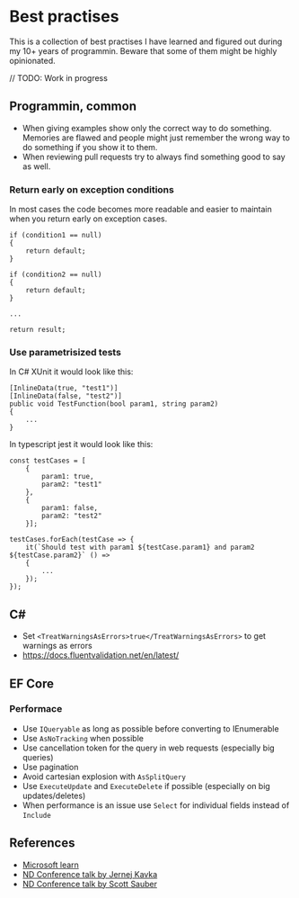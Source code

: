 # Best practises

This is a collection of best practises I have learned and figured out during my 10+ years of programmin. Beware that some of them might be highly opinionated.

// TODO: Work in progress

## Programmin, common

- When giving examples show only the correct way to do something. Memories are flawed and people might just remember the wrong way to do something if you show it to them.
- When reviewing pull requests try to always find something good to say as well.

### Return early on exception conditions

In most cases the code becomes more readable and easier to maintain when you return early on exception cases.

```
if (condition1 == null)
{
    return default;
}

if (condition2 == null)
{
    return default;
}

...

return result;
```


### Use parametrisized tests

In C# XUnit it would look like this:
```
[InlineData(true, "test1")]
[InlineData(false, "test2")]
public void TestFunction(bool param1, string param2)
{
    ...
}
```

In typescript jest it would look like this:
```
const testCases = [
    {
        param1: true,
        param2: "test1"
    },
    {
        param1: false,
        param2: "test2"
    }];

testCases.forEach(testCase => {
    it(`Should test with param1 ${testCase.param1} and param2 ${testCase.param2}` () =>
    {
        ...
    });
});
```
## C#

- Set `<TreatWarningsAsErrors>true</TreatWarningsAsErrors>` to get warnings as errors
- https://docs.fluentvalidation.net/en/latest/

## EF Core

### Performace

- Use `IQueryable` as long as possible before converting to IEnumerable
- Use `AsNoTracking` when possible
- Use cancellation token for the query in web requests (especially big queries)
- Use pagination
- Avoid cartesian explosion with `AsSplitQuery`
- Use `ExecuteUpdate` and `ExecuteDelete` if possible (especially on big updates/deletes)
- When performance is an issue use `Select` for individual fields instead of `Include`

## References

- [Microsoft learn](https://learn.microsoft.com/en-us/ef/core/performance/efficient-querying)
- [ND Conference talk by Jernej Kavka](https://youtu.be/oE8lEP4mKjk?si=SSNkvrYmE_ALVlUa)
- [ND Conference talk by Scott Sauber](https://www.youtube.com/watch?v=ZqQOm0PK6ME)
